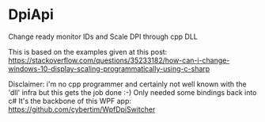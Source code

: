 # DpiApi
Change ready monitor IDs and Scale DPI through cpp DLL

This is based on the examples given at this post:
https://stackoverflow.com/questions/35233182/how-can-i-change-windows-10-display-scaling-programmatically-using-c-sharp

Disclaimer:
i'm no cpp programmer and certainly not well known with the 'dll' infra but this gets the job done :-)
Only needed some bindings back into c#
It's the backbone of this WPF app: https://github.com/cybertim/WpfDpiSwitcher
